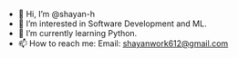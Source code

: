 - 👋 Hi, I’m @shayan-h
- 👀 I’m interested in Software Development and ML.
- 🌱 I’m currently learning Python.
- 📫 How to reach me: Email: shayanwork612@gmail.com

<!---
shayan-h/shayan-h is a ✨ special ✨ repository because its `README.md` (this file) appears on your GitHub profile.
You can click the Preview link to take a look at your changes.
--->
